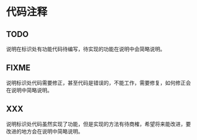 # 代码注释

## TODO

说明在标识处有功能代码待编写，待实现的功能在说明中会简略说明。

## FIXME

说明标识处代码需要修正，甚至代码是错误的，不能工作，需要修复，如何修正会在说明中简略说明。

## XXX

说明标识处代码虽然实现了功能，但是实现的方法有待商榷，希望将来能改进，要改进的地方会在说明中简略说明。

